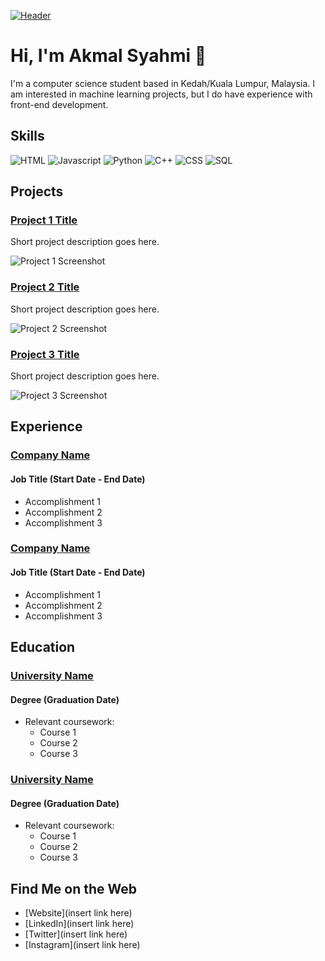 [![Header](https://i.imgur.com/j8KcPbC.png)](https://yourwebsite.com/)

# Hi, I'm Akmal Syahmi 👋

I'm a computer science student based in Kedah/Kuala Lumpur, Malaysia. I am interested in machine learning projects, but I do have experience with front-end development.

## Skills

![HTML](https://img.shields.io/badge/-HTML-blue)
![Javascript](https://img.shields.io/badge/-Javascript-green)
![Python](https://img.shields.io/badge/-Python-yellow)
![C++](https://img.shields.io/badge/-C++-red)
![CSS](https://img.shields.io/badge/-CSS-purple)
![SQL](https://img.shields.io/badge/-SQL-black)


## Projects

### [Project 1 Title](https://project1.com/)

Short project description goes here.

![Project 1 Screenshot](https://i.imgur.com/xxxxxxxxxx.png)

### [Project 2 Title](https://project2.com/)

Short project description goes here.

![Project 2 Screenshot](https://i.imgur.com/xxxxxxxxxx.png)

### [Project 3 Title](https://project3.com/)

Short project description goes here.

![Project 3 Screenshot](https://i.imgur.com/xxxxxxxxxx.png)

## Experience

### [Company Name](https://company1.com/)

#### Job Title (Start Date - End Date)

- Accomplishment 1
- Accomplishment 2
- Accomplishment 3

### [Company Name](https://company2.com/)

#### Job Title (Start Date - End Date)

- Accomplishment 1
- Accomplishment 2
- Accomplishment 3

## Education

### [University Name](https://university1.com/)

#### Degree (Graduation Date)

- Relevant coursework:
    - Course 1
    - Course 2
    - Course 3

### [University Name](https://university2.com/)

#### Degree (Graduation Date)

- Relevant coursework:
    - Course 1
    - Course 2
    - Course 3

## Find Me on the Web

- [Website](insert link here)
- [LinkedIn](insert link here)
- [Twitter](insert link here)
- [Instagram](insert link here)
